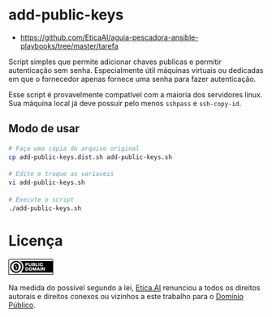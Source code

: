 # add-public-keys
- <https://github.com/EticaAI/aguia-pescadora-ansible-playbooks/tree/master/tarefa>

Script simples que permite adicionar chaves publicas e permitir autenticação sem
senha. Especialmente útil máquinas virtuais ou dedicadas em que o fornecedor
apenas fornece uma senha para fazer autenticação.

Esse script é provavelmente compatível com a maioria dos servidores linux. Sua
máquina local já deve possuir pelo menos `sshpass` e `ssh-copy-id`.

## Modo de usar

```bash
# Faça uma cópia do arquivo original
cp add-public-keys.dist.sh add-public-keys.sh

# Edite e troque as variaveis
vi add-public-keys.sh

# Execute o script
./add-public-keys.sh
```

# Licença
[![Domínio Público](../../img/public-domain.png)](UNLICENSE)

Na medida do possível segundo a lei, [Etica.AI](https://etica.ai)
renunciou a todos os direitos autorais e direitos conexos ou vizinhos a este
trabalho para o [Domínio Público](UNLICENSE).
